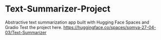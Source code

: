# Text-Summarizer-Project
Abstractive text summarization app built with Hugging Face Spaces and Gradio
Test the project here.
https://huggingface.co/spaces/somya-27-04-03/Text-Summarizer
